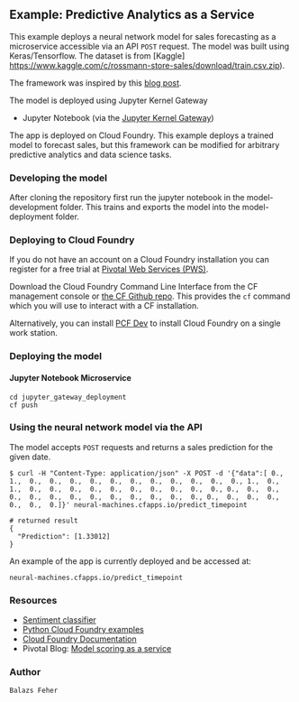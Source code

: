 ## Example: Predictive Analytics as a Service
This example deploys a neural network model for sales forecasting as a microservice accessible via an API `POST` request. The model was built using Keras/Tensorflow. The dataset is from [Kaggle] https://www.kaggle.com/c/rossmann-store-sales/download/train.csv.zip).

The framework was inspired by this [blog post](https://blog.pivotal.io/data-science-pivotal/case-studies/data-science-how-to-text-analytics-as-a-service).

The model is deployed using Jupyter Kernel Gateway 
* Jupyter Notebook (via the [Jupyter Kernel Gateway](https://github.com/jupyter/kernel_gateway))

The app is deployed on Cloud Foundry. This example deploys a trained model to forecast sales, but this framework can be modified for arbitrary predictive analytics and data science tasks.

### Developing the model

After cloning the repository first run the jupyter notebook in the model-development folder. This trains and exports the model into the model-deployment folder.

### Deploying to Cloud Foundry

If you do not have an account on a Cloud Foundry installation you can register for a free trial at [Pivotal Web Services (PWS)](http://run.pivotal.io). 

Download the Cloud Foundry Command Line Interface from the CF management console
or [the CF Github repo](https://github.com/cloudfoundry/cli).
This provides the `cf` command which you will use to interact with a CF installation.

Alternatively, you can install [PCF Dev](https://github.com/pivotal-cf/pcfdev) to install Cloud Foundry on a single work station.

### Deploying the model
#### Jupyter Notebook Microservice
```
cd jupyter_gateway_deployment
cf push
```
### Using the neural network model via the API
The model accepts `POST` requests and returns a sales prediction for the given date. 
```
$ curl -H "Content-Type: application/json" -X POST -d '{"data":[ 0.,  1.,  0.,  0.,  0.,  0.,  0.,  0.,  0.,  0.,  0.,  0.,  0., 1.,  0.,  1.,  0.,  0.,  0.,  0.,  0.,  0.,  0.,  0.,  0.,  0., 0.,  0.,  0.,  0.,  0.,  0.,  0.,  0.,  0.,  0.,  0.,  0.,  0., 0.,  0.,  0.,  0.,  0.,  0.,  0.]}' neural-machines.cfapps.io/predict_timepoint
```
```
# returned result
{
  "Prediction": [1.33012]
}
```

An example of the app is currently deployed and be accessed at:

```
neural-machines.cfapps.io/predict_timepoint
```

### Resources

* [Sentiment classifier](https://github.com/crawles/gpdb_sentiment_analysis_twitter_model)
* [Python Cloud Foundry examples](https://github.com/ihuston/python-cf-examples)
* [Cloud Foundry Documentation](https://docs.cloudfoundry.org/)
* Pivotal Blog: [Model scoring as a service](https://blog.pivotal.io/data-science-pivotal/products/scoring-as-a-service-to-operationalize-algorithms-for-real-time)

### Author

`Balazs Feher`
